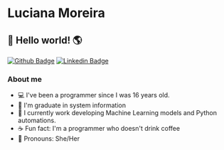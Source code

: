 # Luciana Moreira 
## 👋 Hello world! 🌎

[![Github Badge](https://img.shields.io/badge/-Github-000?style=flat-square&logo=Github&logoColor=white&link=https://github.com/LucianaMoreira)](https://github.com/LucianaMoreira)
[![Linkedin Badge](https://img.shields.io/badge/-LinkedIn-blue?style=flat-square&logo=Linkedin&logoColor=white&link=https://https://www.linkedin.com/in/luciana-moreira-547194138/)](https://www.linkedin.com/in/luciana-moreira-547194138/)

### About me
- :computer: I've been a programmer since I was 16 years old.
- 🏫 I'm graduate in system information
- 📌 I currently work developing Machine Learning models and Python automations.
- ☕ Fun fact: I'm a programmer who doesn't drink coffee
- 👩 Pronouns: She/Her


<!---
LucianaMoreira/LucianaMoreira is a ✨ special ✨ repository because its `README.md` (this file) appears on your GitHub profile.
You can click the Preview link to take a look at your changes.
--->
